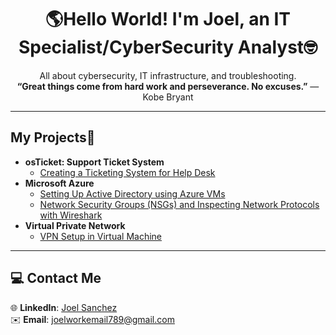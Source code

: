 <h1 align="center"> 🌎Hello World! I'm Joel, an <bold>IT Specialist/CyberSecurity Analyst</bold>🤓</h1>
<p align="center">
All about cybersecurity, IT infrastructure, and troubleshooting. <br>  
<strong>“Great things come from hard work and perseverance. No excuses.”</strong> — Kobe Bryant  
</p>

---

## My Projects🦾  
- <b> osTicket: Support Ticket System</b>
  - [Creating a Ticketing System for Help Desk](https://github.com/JoelProSanchez/osTicket)
- <b>Microsoft Azure</b>
  - [Setting Up Active Directory using Azure VMs](https://github.com/JoelProSanchez/configure-ad)
  - [Network Security Groups (NSGs) and Inspecting Network Protocols with Wireshark](https://github.com/JoelProSanchez/azure-network-protocols)
- <b>Virtual Private Network</b>
  - [VPN Setup in Virtual Machine ](https://github.com/JoelProSanchez/Setting-UP-A-VPN)

---

## 💻 Contact Me 
🌐 **LinkedIn**: [Joel Sanchez](www.linkedin.com/in/joelsanchezpro)  
✉️ **Email**: [joelworkemail789@gmail.com](mailto:joelworkemail@gmail.com) 
